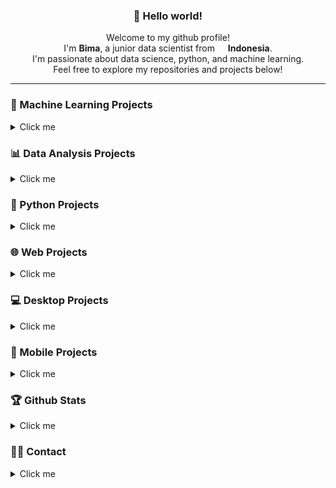 <h3 align="center">
    👋 Hello world!
</h3>

<p align="center">
    Welcome to my github profile!</br> 
    I'm <b>Bima</b>, a junior data scientist from <img src="https://github.githubassets.com/images/icons/emoji/unicode/1f1ee-1f1e9.png?v8" width="13" /> <b>Indonesia</b>.</br>
    I'm passionate about data science, python, and machine learning.</br>
    Feel free to explore my repositories and projects below!
</p>

<hr>

### 🤖 Machine Learning Projects
<details>
    <summary>Click me</summary>
    <table>
        <thead align="center">
            <tr border: none;>
                <td>
                    <b>🎁 Projects</b>
                </td>
                <td>
                    <b>📃 Description</b>
                </td>
            </tr>
        </thead>
        <tbody>
            <tr>
                <td>
                    <a href="https://github.com/bimarakajati/Nusacular" target="_blank">
                        <b>🇮🇩 Nusacular</b>
                    </a>
                </td>
                <td>
                    This project aims to develop a system capable of detecting regional languages or dialects from text. We will collect a dataset containing text in various regional languages or dialects and train machine learning models to recognize and classify them.
                </td>
            </tr>
            <tr>
                <td>
                    <a href="https://github.com/bimarakajati/Anime-Recommender-System" target="_blank">
                        <b>⛩️ Anime Recommender System</b>
                    </a>
                </td>
                <td>
                    This project analyzes anime recommendation data using two approaches: Content-Based Filtering with K-Nearest Neighbors (KNN) and Collaborative Filtering with the RecommenderNet model.
                </td>
            </tr>
            <tr>
                <td>
                    <a href="https://github.com/bimarakajati/One-Piece-Character-Classifier-using-Transfer-Learning" target="_blank">
                        <b>🏴‍☠️ One Piece Character Classifier using Transfer Learning</b>
                    </a>
                </td>
                <td>
                    This project implements a character classifier for the popular anime One Piece using transfer learning techniques. The classifier can identify 18 different characters from the series with high accuracy.
                </td>
            </tr>
            <tr>
                <td>
                    <a href="https://github.com/bimarakajati/8-Ball-Pool-Sentiment-Analysis" target="_blank">
                        <b>🎱 8 Ball Pool Sentiment Analysis</b>
                    </a>
                </td>
                <td>
                    This project aims to classify the sentiment (negative, neutral, positive) of 8 Ball Pool game reviews on the Play Store.
                </td>
            </tr>
            <tr>
                <td>
                    <a href="https://github.com/bimarakajati/WasteTrack-Chatbot-API" target="_blank">
                        <b>♻️ WasteTrack Chatbot</b>
                    </a>
                </td>
                <td>
                    The project is a chatbot implemented using Flask and Python, incorporating a pre-trained model. The chatbot is designed to interact with users, analyze their input, and generate relevant responses using the trained model.
                </td>
            </tr>
            <tr>
                <td>
                    <a href="https://github.com/bimarakajati/WasteTrack-YOLO-API" target="_blank">
                        <b>♻️ WasteTrack YOLO</b>
                    </a>
                </td>
                <td>
                    The waste classification project is designed to classify waste items as either organic or inorganic using the YOLO (You Only Look Once) object detection algorithm. The project is implemented in Python and utilizes the Flask web framework to create a user-friendly interface for users to interact with.
                </td>
            </tr>
            <tr>
                <td>
                    <a href="https://github.com/bimarakajati/WasteTrack-Time-Series-API" target="_blank">
                        <b>♻️ WasteTrack Time-Series</b>
                    </a>
                </td>
                <td>
                    The WasteTrack Time-Series project is a web application developed to track and visualize waste production over time. It uses Flask, a Python web framework, to build the backend server and provides a user-friendly interface to interact with the waste data.
                </td>
            </tr>
            <tr>
                <td>
                    <a href="https://github.com/bimarakajati/Heart-Failure-Prediction" target="_blank">
                        <b>💔 Heart Failure Prediction</b>
                    </a>
                </td>
                <td>
                    This repository focuses on predicting heart failure using the Hungarian dataset, employing machine learning techniques. Moreover, the model is deployed on Streamlit for easy user interaction.
                </td>
            </tr>
            <tr>
                <td>
                    <a href="https://github.com/bimarakajati/Student-Performance-Prediction" target="_blank">
                        <b>👨🏻‍🎓 Student Performance Prediction</b>
                    </a>
                </td>
                <td>
                    This project involves analyzing and predicting student performance based on various factors such as study hours, previous scores, sleep hours, and extracurricular activities.
                </td>
            </tr>
            <tr>
                <td>
                    <a href="https://github.com/bimarakajati/Shop-Customer-Clustering-and-Classification" target="_blank">
                        <b>🛍️ Shop Customer Clustering and Classification</b>
                    </a>
                </td>
                <td>
                    This project analyzes shop customer data using clustering and classification techniques to uncover insights and predict customer segments.
                </td>
            </tr>
            <tr>
                <td>
                    <a href="https://github.com/bimarakajati/Tesla-Stock-Prediction" target="_blank">
                        <b>🚗 Tesla Stock Prediction using LSTM</b>
                    </a>
                </td>
                <td>
                    This project utilizes a Long Short-Term Memory (LSTM) model to predict Tesla (TSLA) stock prices based on historical data. The dataset contains daily stock prices and trading volume from Yahoo Finance, and the project aims to model the future prices using deep learning techniques.
                </td>
            </tr>
            <tr>
                <td>
                    <a href="https://github.com/bimarakajati/Analisis-Sentimen-Debat-Capres-2024" target="_blank">
                        <b>🏛️ Sentiment Analysis of Presidential Debate 2024</b>
                    </a>
                </td>
                <td>
                    This repository contains a sentiment analysis of the 2024 Indonesian presidential debate (debat capres). The approach used includes several stages, ranging from data scraping, data processing, to machine learning modeling.
                </td>
            </tr>
            <tr>
                <td>
                    <a href="https://github.com/bimarakajati/Gemastik-SiPalingInsight" target="_blank">
                        <b>⛽ Prediction of Indonesia's Non-Oil and Gas Export Revenue using Time Series with Vector Autoregressive (VAR)</b>
                    </a>
                </td>
                <td>
                    This project aims to predict Indonesia's revenue and provide recommendations for non-oil and gas export commodities in 2024 using time series with Vector Autoregressive (VAR). The project is part of the Gemastik 2023 event.
                </td>
            </tr>
            <tr>
                <td>
                    <a href="https://github.com/bimarakajati/Healthkathon-BPJS-HealInsights" target="_blank">
                        <b>🏥 Healthkathon 2.0 BPJS Kesehatan</b>
                    </a>
                </td>
                <td>
                    A team project that aims to provide insights into the health data of BPJS Kesehatan members. The project focuses on analyzing the data to identify patterns and trends that can be used to improve the quality of healthcare services provided by BPJS Kesehatan.
                </td>
            </tr>
            <tr>
                <td>
                    <a href="https://github.com/bimarakajati/Fresh-or-Stale-Detection" target="_blank">
                        <b>🍎 Fresh or Stale Detection</b>
                    </a>
                </td>
                <td>
                    This repository contains a Fresh or Stale Detection application that uses the K-Nearest Neighbors (KNN) algorithm to classify fruits and vegetables.
                </td>
            </tr>
        </tbody>
    </table>
</details>

### 📊 Data Analysis Projects
<details>
    <summary>Click me</summary>
    <table>
        <thead align="center">
            <tr border: none;>
                <td>
                    <b>🎁 Projects</b>
                </td>
                <td>
                    <b>📃 Description</b>
                </td>
            </tr>
        </thead>
        <tbody>
            <tr>
                <td>
                    <a href="https://github.com/bimarakajati/Bike-Sharing-Data-Analysis" target="_blank">
                        <b>🚲 Bike Sharing Data Analysis</b>
                    </a>
                </td>
                <td>
                    This project aims to analyze bike sharing data from the UCI Machine Learning Repository. The analysis is conducted to answer several business questions related to factors that affect the number of bike rentals.
                </td>
            </tr>
            <tr>
                <td>
                    <a href="https://github.com/bimarakajati/Annual-People-Analytics-Report" target="_blank">
                        <b>👨‍💼 Annual People Analytics Report</b>
                    </a>
                </td>
                <td>
                    As a People Analytics Associate at The Bloom Company, it is my responsibility to assess the effectiveness of our employee retention and hiring initiatives. In our Annual People Analytics Report for 2011, we aim to provide comprehensive insights on the success of our efforts over the past two years (2010-2011). This includes evaluating the impact of new tenure-based reward programs, analyzing historical data for more accurate manpower planning, and assessing the inclusivity of our hiring practices in terms of age and gender distributions. Our objective is to determine whether these initiatives have achieved the desired outcomes and inform future decision-making strategies.
                </td>
            </tr>
            <tr>
                <td>
                    <a href="https://github.com/bimarakajati/Cost-Effectiveness-Analysis-of-Employee-Payroll-Scheme" target="_blank">
                        <b>💸 Cost Effectiveness Analysis of Employee Payroll Scheme</b>
                    </a>
                </td>
                <td>
                    As a Data Analyst at The Bloom Company, I am tasked with assessing the cost-effectiveness of our current payroll scheme for Bloomers. With over 35,000 users and 1,400 Bloomers, our fast-growing SaaS company operates across multiple cities in Indonesia. In our 7th year, I am working closely with the management team to analyze the salary per hour for Bloomers in each office branch, considering the number of employees per month. This analysis will help us make informed decisions about our payroll allocation and ensure a fair and efficient compensation system.
                </td>
            </tr>
            <tr>
                <td>
                    <a href="https://github.com/bimarakajati/Demand-Trend-Analysis-and-Transaction-Conversion-Rate-for-Providing-Better-Customer-Satisfaction" target="_blank">
                        <b>💱 Demand Trend Analysis and Transaction Conversion Rate for Providing Better Customer Satisfaction</b>
                    </a>
                </td>
                <td>
                    Never Forget Company is a prominent B2B Marketplace Platform in Indonesia, connecting buyers and sellers in various industries. Never Forget Company needs several metrics and analysis that will be used to measure their transaction performance. This repository contains insights and solutions for Never Forget Company, following the instructions given.
                </td>
            </tr>
            <tr>
                <td>
                    <a href="https://github.com/bimarakajati/Indonesian-Severe-Food-and-Undernourishment-Population" target="_blank">
                        <b>💚 Indonesian Severe Food and Undernourishment Population</b>
                    </a>
                </td>
                <td>
                    My project focuses on the Indonesian Severe Food and Undernourishment Population, utilizing the analysis of data from the World Development Indicators (WDI) specifically related to the healthcare sector between 2015 and 2019. The objective of this project is to examine the prevalence of severe food insecurity and undernourishment in Indonesia during this time period and gain insights into the challenges faced by the population in accessing adequate nutrition.
                </td>
            </tr>
            <tr>
                <td>
                    <a href="https://github.com/bimarakajati/MyAnimeList-Text-Mining-and-Analysis" target="_blank">
                        <b>🌸 MyAnimeList Text Mining and Analysis</b>
                    </a>
                </td>
                <td>
                    This repository contains a text mining and analysis project focused on the anime titled "Jujutsu Kaisen." The primary goal of this project is to analyze and gain insights from user reviews on MyAnimeList (MAL) related to "Jujutsu Kaisen".
                </td>
            </tr>
        </tbody>
    </table>
</details>

### 🐍 Python Projects
<details>
    <summary>Click me</summary>
    <table>
        <thead align="center">
            <tr border: none;>
                <td>
                    <b>🎁 Projects</b>
                </td>
                <td>
                    <b>📃 Description</b>
                </td>
            </tr>
        </thead>
        <tbody>
            <tr>
                <td>
                    <a href="https://github.com/bimarakajati/MyAnimeList-Scraper" target="_blank">
                        <b>🍥 MyAnimeList Scraper</b>
                    </a>
                </td>
                <td>
                    This is a Scrapy project that is designed to scrape the top anime from MyAnimeList. The scraper extracts anime titles, scores, episode count, aired dates, and user counts.
                </td>
            </tr>
            <tr>
                <td>
                    <a href="https://github.com/bimarakajati/Webpage-Screenshot-App" target="_blank">
                        <b>📸 Webpage Screenshot App</b>
                    </a>
                </td>
                <td>
                    Simple webpage screenshot app built with streamlit, and selenium.
                </td>
            </tr>
            <tr>
                <td>
                    <a href="https://github.com/bimarakajati/Telegram-Spotify-Bio" target="_blank">
                        <b>🟢 Telegram Spotify Bio</b>
                    </a>
                </td>
                <td>
                    Update your bio with the song you're listening to on spotify!
                </td>
            </tr>
        </tbody>
    </table>
</details>

### 🌐 Web Projects
<details>
    <summary>Click me</summary>
    <table>
        <thead align="center">
            <tr border: none;>
                <td>
                    <b>🎁 Projects</b>
                </td>
                <td>
                    <b>📃 Description</b>
                </td>
                <td>
                    <b>🌐 Link</b>
                </td>
            </tr>
        </thead>
        <tbody>
            <tr>
                <td>
                    <a href="https://github.com/bimarakajati/SiDrone-Web" target="_blank">
                        <b>🚁 SiDrone Web</b>
                    </a>
                </td>
                <td>The SiDrone website is designed for a business that specializes in efficient and cost-effective land spraying using drone technology. It showcases the benefits of using drones for agricultural purposes and provides information on the services offered by SiDrone. The website also includes features such as a contact form for inquiries and a gallery to showcase successful projects and drone technology in action.</td>
                <td>
                    <a href="https://sidrone.id/" target="_blank">
                        <b>link</b>
                    </a>
                </td>
            </tr>
            <!-- <tr>
                <td>
                    <a href="https://github.com/bimarakajati/Rakarts-Store" target="_blank">
                        <b>Rakarts Store</b>
                    </a>
                </td>
                <td>The Rakarts Store is a website project for the Advanced Web Programming final exam. It is an e-commerce website where all purchased items are stored in a database. Additionally, it includes login features for both admins and general users. The admin login allows administrators to view all incoming orders.</td>
                <td>
                    <a href="https://rakarts.rf.gd/" target="_blank">
                        <b>link</b>
                    </a>
                </td>
            </tr> -->
        </tbody>
    </table>
</details>

### 💻 Desktop Projects
<details>
    <summary>Click me</summary>
    <table>
        <thead align="center">
            <tr border: none;>
                <td>
                    <b>🎁 Projects</b>
                </td>
                <td>
                    <b>📃 Description</b>
                </td>
            </tr>
        </thead>
        <tbody>
            <tr>
                <td>
                    <a href="https://github.com/bimarakajati/BashTravel" target="_blank">
                        <b>🚍 BASH Travel</b>
                    </a>
                </td>
                <td>
                    A desktop application for managing travel bookings. This application is built using Java and MySQL for the database.
                </td>
            </tr>
            <tr>
                <td>
                    <a href="https://github.com/bimarakajati/Bima-Book-Store" target="_blank">
                        <b>📖 Bima Book Store</b>
                    </a>
                </td>
                <td>
                    A desktop application for managing a bookstore. This application is built using Java and MySQL for the database.
                </td>
            </tr>
        </tbody>
    </table>
</details>

### 📱 Mobile Projects
<details>
    <summary>Click me</summary>
    <table>
        <thead align="center">
            <tr border: none;>
                <td>
                    <b>🎁 Projects</b>
                </td>
                <td>
                    <b>📃 Description</b>
                </td>
            </tr>
        </thead>
        <tbody>
            <tr>
                <td>
                    <a href="https://github.com/bimarakajati/GoWisata-Semarang" target="_blank">
                        <b>🛣️ GoWisata Semarang</b>
                    </a>
                </td>
                <td>
                    A mobile application for exploring tourist attractions in Semarang. This application is built using Java.
                </td>
            </tr>
            <tr>
                <td>
                    <a href="https://github.com/bimarakajati/ProjectPPB-Akhir" target="_blank">
                        <b>💡 Bima Education</b>
                    </a>
                </td>
                <td>
                    Bima Education is a comprehensive learning platform that provides resources and tutorials for programming languages such as Python, C++, and more. This application is built using Java.
                </td>
            </tr>
        </tbody>
    </table>
</details>

### 🏆 Github Stats
<details>
    <summary>Click me</summary>
        <img src="https://github-readme-stats.vercel.app/api?username=bimarakajati&show_icons=true&theme=merko&card_width=467" alt="Github Stats" /><br>
        <img src="https://github-readme-stats.vercel.app/api/top-langs/?username=bimarakajati&layout=compact&theme=merko&card_width=467" alt="Most Used Languages" /><br>
        <img src="https://komarev.com/ghpvc/?username=bimarakajati&&style=flat-square" alt="Profile Views Counter" />
</details>

### 👨‍💼 Contact
<details>
    <summary>Click me</summary>
        <a href="mailto:bimandugal@gmail.com"target="_blank">
            <img src="https://img.shields.io/badge/email-%23D14836.svg?&style=for-the-badge&logo=gmail&logoColor=white" height=25>
        </a>
        <a href="https://www.linkedin.com/in/bimarakajati" target="_blank">
            <img src="https://img.shields.io/badge/linkedin-%230077B5.svg?&style=for-the-badge&logo=linkedin&logoColor=white" height=25>
        </a>
</details>
